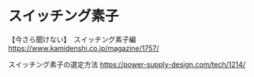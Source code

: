 # スイッチング素子

【今さら聞けない】　スイッチング素子編
https://www.kamidenshi.co.jp/magazine/1757/

スイッチング素子の選定方法
https://power-supply-design.com/tech/1214/
